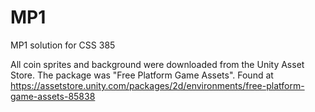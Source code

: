 # MP1
MP1 solution for CSS 385

All coin sprites and background were downloaded from the Unity Asset Store. The package was "Free Platform Game Assets". Found at https://assetstore.unity.com/packages/2d/environments/free-platform-game-assets-85838
